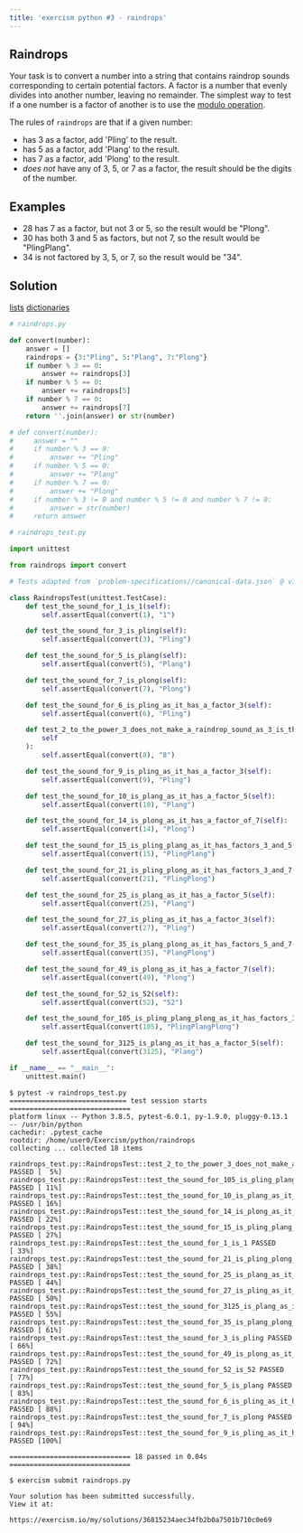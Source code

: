 ```yaml
---
title: 'exercism python #3 - raindrops'
---
```


## Raindrops

Your task is to convert a number into a string that contains raindrop sounds corresponding to certain potential factors. A factor is a number that evenly divides into another number, leaving no remainder. The simplest way to test if a one number is a factor of another is to use the [modulo operation](https://en.wikipedia.org/wiki/Modulo_operation).

The rules of `raindrops` are that if a given number:

- has 3 as a factor, add 'Pling' to the result.
- has 5 as a factor, add 'Plang' to the result.
- has 7 as a factor, add 'Plong' to the result.
- _does not_ have any of 3, 5, or 7 as a factor, the result should be the digits of the number.

## Examples

- 28 has 7 as a factor, but not 3 or 5, so the result would be "Plong".
- 30 has both 3 and 5 as factors, but not 7, so the result would be "PlingPlang".
- 34 is not factored by 3, 5, or 7, so the result would be "34".

## Solution

[lists]()
[dictionaries]() 

``` python
# raindrops.py

def convert(number):
    answer = []
    raindrops = {3:"Pling", 5:"Plang", 7:"Plong"}
    if number % 3 == 0:
        answer += raindrops[3]
    if number % 5 == 0:
        answer += raindrops[5]
    if number % 7 == 0:
        answer += raindrops[7]
    return ''.join(answer) or str(number)

# def convert(number):
#     answer = ""
#     if number % 3 == 0:
#         answer += "Pling"
#     if number % 5 == 0:
#         answer += "Plang"
#     if number % 7 == 0:
#         answer += "Plong"
#     if number % 3 != 0 and number % 5 != 0 and number % 7 != 0:
#         answer = str(number)
#     return answer

# raindrops_test.py

import unittest

from raindrops import convert

# Tests adapted from `problem-specifications//canonical-data.json` @ v1.1.0

class RaindropsTest(unittest.TestCase):
    def test_the_sound_for_1_is_1(self):
        self.assertEqual(convert(1), "1")

    def test_the_sound_for_3_is_pling(self):
        self.assertEqual(convert(3), "Pling")

    def test_the_sound_for_5_is_plang(self):
        self.assertEqual(convert(5), "Plang")

    def test_the_sound_for_7_is_plong(self):
        self.assertEqual(convert(7), "Plong")

    def test_the_sound_for_6_is_pling_as_it_has_a_factor_3(self):
        self.assertEqual(convert(6), "Pling")

    def test_2_to_the_power_3_does_not_make_a_raindrop_sound_as_3_is_the_exponent_not_the_base(
        self
    ):
        self.assertEqual(convert(8), "8")

    def test_the_sound_for_9_is_pling_as_it_has_a_factor_3(self):
        self.assertEqual(convert(9), "Pling")

    def test_the_sound_for_10_is_plang_as_it_has_a_factor_5(self):
        self.assertEqual(convert(10), "Plang")

    def test_the_sound_for_14_is_plong_as_it_has_a_factor_of_7(self):
        self.assertEqual(convert(14), "Plong")

    def test_the_sound_for_15_is_pling_plang_as_it_has_factors_3_and_5(self):
        self.assertEqual(convert(15), "PlingPlang")

    def test_the_sound_for_21_is_pling_plong_as_it_has_factors_3_and_7(self):
        self.assertEqual(convert(21), "PlingPlong")

    def test_the_sound_for_25_is_plang_as_it_has_a_factor_5(self):
        self.assertEqual(convert(25), "Plang")

    def test_the_sound_for_27_is_pling_as_it_has_a_factor_3(self):
        self.assertEqual(convert(27), "Pling")

    def test_the_sound_for_35_is_plang_plong_as_it_has_factors_5_and_7(self):
        self.assertEqual(convert(35), "PlangPlong")

    def test_the_sound_for_49_is_plong_as_it_has_a_factor_7(self):
        self.assertEqual(convert(49), "Plong")

    def test_the_sound_for_52_is_52(self):
        self.assertEqual(convert(52), "52")

    def test_the_sound_for_105_is_pling_plang_plong_as_it_has_factors_3_5_and_7(self):
        self.assertEqual(convert(105), "PlingPlangPlong")

    def test_the_sound_for_3125_is_plang_as_it_has_a_factor_5(self):
        self.assertEqual(convert(3125), "Plang")

if __name__ == "__main__":
    unittest.main()
```

``` shell
$ pytest -v raindrops_test.py
============================= test session starts ==============================
platform linux -- Python 3.8.5, pytest-6.0.1, py-1.9.0, pluggy-0.13.1 -- /usr/bin/python
cachedir: .pytest_cache
rootdir: /home/user0/Exercism/python/raindrops
collecting ... collected 18 items

raindrops_test.py::RaindropsTest::test_2_to_the_power_3_does_not_make_a_raindrop_sound_as_3_is_the_exponent_not_the_base PASSED [  5%]
raindrops_test.py::RaindropsTest::test_the_sound_for_105_is_pling_plang_plong_as_it_has_factors_3_5_and_7 PASSED [ 11%]
raindrops_test.py::RaindropsTest::test_the_sound_for_10_is_plang_as_it_has_a_factor_5 PASSED [ 16%]
raindrops_test.py::RaindropsTest::test_the_sound_for_14_is_plong_as_it_has_a_factor_of_7 PASSED [ 22%]
raindrops_test.py::RaindropsTest::test_the_sound_for_15_is_pling_plang_as_it_has_factors_3_and_5 PASSED [ 27%]
raindrops_test.py::RaindropsTest::test_the_sound_for_1_is_1 PASSED       [ 33%]
raindrops_test.py::RaindropsTest::test_the_sound_for_21_is_pling_plong_as_it_has_factors_3_and_7 PASSED [ 38%]
raindrops_test.py::RaindropsTest::test_the_sound_for_25_is_plang_as_it_has_a_factor_5 PASSED [ 44%]
raindrops_test.py::RaindropsTest::test_the_sound_for_27_is_pling_as_it_has_a_factor_3 PASSED [ 50%]
raindrops_test.py::RaindropsTest::test_the_sound_for_3125_is_plang_as_it_has_a_factor_5 PASSED [ 55%]
raindrops_test.py::RaindropsTest::test_the_sound_for_35_is_plang_plong_as_it_has_factors_5_and_7 PASSED [ 61%]
raindrops_test.py::RaindropsTest::test_the_sound_for_3_is_pling PASSED   [ 66%]
raindrops_test.py::RaindropsTest::test_the_sound_for_49_is_plong_as_it_has_a_factor_7 PASSED [ 72%]
raindrops_test.py::RaindropsTest::test_the_sound_for_52_is_52 PASSED     [ 77%]
raindrops_test.py::RaindropsTest::test_the_sound_for_5_is_plang PASSED   [ 83%]
raindrops_test.py::RaindropsTest::test_the_sound_for_6_is_pling_as_it_has_a_factor_3 PASSED [ 88%]
raindrops_test.py::RaindropsTest::test_the_sound_for_7_is_plong PASSED   [ 94%]
raindrops_test.py::RaindropsTest::test_the_sound_for_9_is_pling_as_it_has_a_factor_3 PASSED [100%]

============================== 18 passed in 0.04s ==============================

$ exercism submit raindrops.py

Your solution has been submitted successfully.
View it at:

https://exercism.io/my/solutions/36815234aec34fb2b0a7501b710c0e69
```

